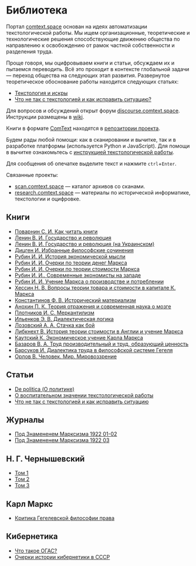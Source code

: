 # Библиотека

Портал [comtext.space](https://comtext.space) основан на идеях автоматизации текстологической работы. Мы ищем организационные, теоретические и технологические решения способствующие движению общества по направлению к освобождению от рамок частной собственности и разделения труда.

Проще говоря, мы оцифровываем книги и статьи, обсуждаем их и пытаемся переводить. Всё это проходит в контексте глобальной задачи — переход общества на следующих этап развития. Развернутое теоретическое обоснование работы находится следующих статьях:

- [Текстология и искры](https://vk.com/@zarya_xyz-tekstologiya-i-iskry)
- [Что не так с текстологией и как исправить ситуацию?](http://propaganda-journal.net/10390.html)

Для вопросов и обсуждений открыт форум [discourse.comtext.space](https://discourse.comtext.space). Инструкции размещены в [wiki](https://wiki.comtext.space).

Книги в формате [ComText](https://wiki.comtext.space/ru/format-comtext) находятся в [репозитории проекта](https://github.com/comtextspace/books).

Будем рады любой помощи: как в сканировании и вычитке, так и в разработке платформы (используется Python и JavaScript). Для помощи в вычитке ознакомьтесь с [инструкцией текстологической работы](https://wiki.comtext.space/ru/git-guide).

Для сообщения об опечатке выделите текст и нажмите `ctrl`+`Enter`.

Связанные проекты:

- [scan.comtext.space](https://scan.comtext.space) — каталог архивов со сканами.
- [research.comtext.space](https://research.comtext.space) — материалы по исторической информатике, текстологии и оцифровке.

## Книги

- [Поварнин С. И. Как читать книги](как_читать_книги.md)
- [Ленин В. И. Государство и революция](государство_и_революция_ru.md)
- [Ленин В. И. Государство и революция (на Украинском)](государство_и_революция_uk.md)
- [Дицген И. Избранные философские сочинения](избранные_философские_сочинения.md)
- [Рубин И. И. История экономической мысли](история_экономической_мысли.md)
- [Рубин И. И. Очерки по теории денег Маркса](очерки_по_теории_денег_маркса.md)
- [Рубин И. И. Очерки по теории стоимости Маркса](очерки_по_теории_стоимости_маркса.md)
- [Рубин И. И.. Современные экономисты на западе](современные_экономисты_на_западе.md)
- [Рубин И. И. Учение Маркса о производстве и потреблении](учение_маркса_о_производстве_и_потреблении.md)
- [Хессин Н. В. Вопросы теории товара и стоимости в капитале К. Маркса](вопросы_теории_товара_и_стоимости_в_капитале_к_маркса.md)
- [Константинов Ф. В. Исторический материализм](исторический_материализм.md)
- [Анохин П. К. Теория отражения и современная наука о мозге](теория_отражения_и_современная_наука_о_мозге.md)
- [Плотников И. С. Меркантилизм](меркантилизм.md)
- [Ильенков Э. В. Диалектическая логика](диалектическая_логика.md)
- [Лозовский А. А. Стачка как бой](стачка_как_бой.md)
- [Либкнехт В. История теории стоимости в Англии и учение Маркса](история_теории_стоимости_в_англии_и_учение_маркса.md)
- [Каутский К. Экономическое учение Карла Маркса](экономическое_учение_карла_маркса.md)
- [Базаров В. А. Труд производительный и труд, образующий ценность](труд_производительный_и_труд_образующий_ценность.md)
- [Барсуков И. Диалектика труда в философской системе Гегеля](диалектика_труда_в_философской_системе_гегеля.md)
- [Орлов В. Человек. Мир. Мировоззрение](человек_мир_мировоззрение.md)

## Статьи

- [De politica (О политике)](de_politica.md)
- [О воспитательном значении текстологической работы](о_воспитательном_значении_текстологической_работы.md)
- [Что не так с текстологией и как исправить ситуацию](что_не_так_с_текстологией_и_как_исправить_ситуацию.md)

## Журналы

- [Под Знамененем Марксизма 1922 01-02](под_знамененем_марксизма_1922_01-02.md)
- [Под Знамененем Марксизма 1922 03](под_знамененем_марксизма_1922_03.md)

## Н. Г. Чернышевский

- [Том 1](chernyshevsky01.md)
- [Том 2](chernyshevsky02.md)
- [Том 3](chernyshevsky03.md)

## Карл Маркс

- [Критика Гегелевской философии права](Критика_философии_права.md)

## Кибернетика

- [Что такое ОГАС?](библиотечка_квант_10_что_такое_огас.md)
- [Очерки истории кибернетики в СССР](Очерки_истории_кибернетики.md)
